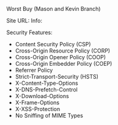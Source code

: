Worst Buy (Mason and Kevin Branch)

Site URL:
Info:



Security Features:
- Content Security Policy (CSP)
- Cross-Origin Resource Policy (CORP)
- Cross-Origin Opener Policy (COOP)
- Cross-Origin Embedder Policy (COEP)
- Referrer Policy
- Strict-Transport-Security (HSTS)
- X-Content-Type-Options
- X-DNS-Prefetch-Control
- X-Download-Options
- X-Frame-Options
- X-XSS-Protection
- No Sniffing of MIME Types



